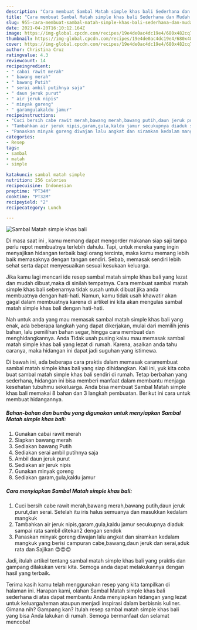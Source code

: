 ```yaml
---
description: "Cara membuat Sambal Matah simple khas bali Sederhana dan Mudah Dibuat"
title: "Cara membuat Sambal Matah simple khas bali Sederhana dan Mudah Dibuat"
slug: 955-cara-membuat-sambal-matah-simple-khas-bali-sederhana-dan-mudah-dibuat
date: 2021-04-20T16:10:12.164Z
image: https://img-global.cpcdn.com/recipes/19e4de0ac4dc19e4/680x482cq70/sambal-matah-simple-khas-bali-foto-resep-utama.jpg
thumbnail: https://img-global.cpcdn.com/recipes/19e4de0ac4dc19e4/680x482cq70/sambal-matah-simple-khas-bali-foto-resep-utama.jpg
cover: https://img-global.cpcdn.com/recipes/19e4de0ac4dc19e4/680x482cq70/sambal-matah-simple-khas-bali-foto-resep-utama.jpg
author: Christina Cruz
ratingvalue: 4.3
reviewcount: 14
recipeingredient:
- " cabai rawit merah"
- " bawang merah"
- " bawang Putih"
- " serai ambil putihnya saja"
- " daun jeruk purut"
- " air jeruk nipis"
- " minyak goreng"
- " garamgulakaldu jamur"
recipeinstructions:
- "Cuci bersih cabe rawit merah,bawang merah,bawang putih,daun jeruk purut,dan serai. Setelah itu iris halus semuanya dan masukkan kedalam mangkuk"
- "Tambahkan air jeruk nipis,garam,gula,kaldu jamur secukupnya diaduk sampai rata sambil ditekan2 dengan sendok"
- "Panaskan minyak goreng diwajan lalu angkat dan siramkan kedalam mangkuk yang berisi campuran cabe,bawang,daun jeruk dan serai,aduk rata dan Sajikan 😍😍😍"
categories:
- Resep
tags:
- sambal
- matah
- simple

katakunci: sambal matah simple 
nutrition: 256 calories
recipecuisine: Indonesian
preptime: "PT34M"
cooktime: "PT32M"
recipeyield: "2"
recipecategory: Lunch

---
```



![Sambal Matah simple khas bali](https://img-global.cpcdn.com/recipes/19e4de0ac4dc19e4/680x482cq70/sambal-matah-simple-khas-bali-foto-resep-utama.jpg)

Di masa  saat ini , kamu memang dapat mengorder makanan siap saji tanpa perlu repot membuatnya terlebih dahulu. Tapi, untuk mereka yang ingin menyajikan hidangan terbaik bagi orang tercinta, maka kamu memang lebih baik memasaknya dengan tangan sendiri. Sebab, memasak sendiri lebih sehat serta dapat menyesuaikan sesuai kesukaan keluarga.

Jika kamu lagi mencari ide resep sambal matah simple khas bali yang lezat dan mudah dibuat,maka di sinilah tempatnya. Cara membuat sambal matah simple khas bali  sebenarnya tidak susah untuk dibuat jika anda membuatnya dengan hati-hati. Namun, kamu tidak usah khawatir akan gagal dalam membuatnya 
karena di artikel ini kita akan mengulas sambal matah simple khas bali dengan hati-hati.  



Nah untuk anda yang mau memasak sambal matah simple khas bali yang enak, ada beberapa langkah yang dapat dikerjakan, mulai dari memilih jenis bahan, lalu pemilihan bahan segar, hingga cara membuat dan menghidangkannya. Anda Tidak usah pusing kalau mau memasak sambal matah simple khas bali yang lezat di rumah. Karena, asalkan anda  tahu caranya, maka hidangan ini dapat jadi suguhan yang istimewa.

Di bawah ini, ada beberapa cara praktis  dalam memasak caramembuat sambal matah simple khas bali yang siap dihidangkan. Kali ini, yuk kita coba buat sambal matah simple khas bali sendiri di rumah. Tetap berbahan yang sederhana, hidangan ini bisa memberi manfaat dalam membantu menjaga kesehatan tubuhmu sekeluarga. Anda bisa membuat Sambal Matah simple khas bali memakai 8 bahan dan 3 langkah pembuatan. Berikut ini cara untuk membuat hidangannya.

<!--inarticleads1-->

##### Bahan-bahan dan bumbu yang digunakan untuk menyiapkan Sambal Matah simple khas bali:

1. Gunakan  cabai rawit merah
1. Siapkan  bawang merah
1. Sediakan  bawang Putih
1. Sediakan  serai ambil putihnya saja
1. Ambil  daun jeruk purut
1. Sediakan  air jeruk nipis
1. Gunakan  minyak goreng
1. Sediakan  garam,gula,kaldu jamur




<!--inarticleads2-->

##### Cara menyiapkan Sambal Matah simple khas bali:

1. Cuci bersih cabe rawit merah,bawang merah,bawang putih,daun jeruk purut,dan serai. Setelah itu iris halus semuanya dan masukkan kedalam mangkuk
1. Tambahkan air jeruk nipis,garam,gula,kaldu jamur secukupnya diaduk sampai rata sambil ditekan2 dengan sendok
1. Panaskan minyak goreng diwajan lalu angkat dan siramkan kedalam mangkuk yang berisi campuran cabe,bawang,daun jeruk dan serai,aduk rata dan Sajikan 😍😍😍




Jadi, itulah artikel tentang  sambal matah simple khas bali  yang praktis dan gampang dilakukan versi kita. Semoga anda dapat melakukannya dengan hasil yang terbaik. 

Terima kasih kamu telah menggunakan resep yang kita tampilkan di halaman ini. Harapan kami, olahan  Sambal Matah simple khas bali sederhana di atas dapat membantu Anda menyiapkan hidangan yang lezat untuk keluarga/teman ataupun menjadi inspirasi dalam berbisnis kuliner. Gimana nih? Gampang kan? Itulah resep sambal matah simple khas bali yang bisa Anda lakukan di rumah. Semoga bermanfaat dan selamat mencoba!

